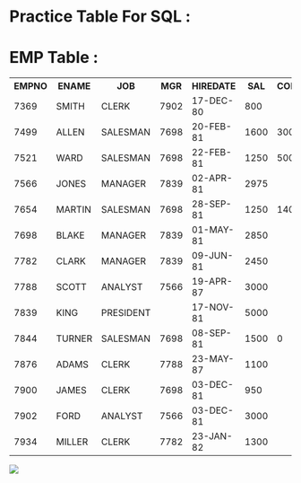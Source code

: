# Practice Table For SQL :
# EMP Table :
<html>
 <table>
  <tr>
    <th>EMPNO</th>
    <th>ENAME</th>
    <th>JOB</th>
    <th>MGR</th>
    <th>HIREDATE</th>
    <th>SAL</th>
    <th>COMM</th>
    <th>DEPTNO</th>
  </tr>
  
  <tr>
   <td>7369</td>
   <td>SMITH</td>
   <td>CLERK</td>
   <td>7902</td>
   <td>17-DEC-80</td>
   <td>800</td>
   <td></td>
   <td>20</td>
  </tr>
  <tr>
    <td>7499</td> 
   <td>ALLEN</td>     
   <td>SALESMAN</td>        
   <td>7698</td> 
   <td>20-FEB-81</td>       
   <td>1600</td>        
   <td>300</td>         
   <td>30</td>
  </tr>
  <tr>
   <td>7521</td>
   <td>WARD</td>
   <td>SALESMAN</td>
   <td>7698</td>
   <td>22-FEB-81</td>
   <td>1250</td>
   <td>500</td>
   <td>30</td>
  </tr>
  <tr>
   <td>7566</td>
   <td>JONES</td>
   <td>MANAGER</td>
   <td>7839</td>
   <td>02-APR-81</td>
   <td>2975</td>
   <td></td>
   <td>20</td>
  </tr>
  <tr>
   <td>7654</td>
   <td>MARTIN</td>
   <td>SALESMAN</td>
   <td>7698</td>
   <td>28-SEP-81</td>
   <td>1250</td>
   <td>1400</td>
   <td>30</td>
  </tr>
  <tr>
   <td>7698</td>
   <td>BLAKE</td>
   <td>MANAGER</td>
   <td>7839</td>
   <td>01-MAY-81</td>
   <td>2850</td>
   <td></td>
   <td>30</td>
  </tr>
  <tr>
   <td>7782</td>
   <td>CLARK</td>
   <td>MANAGER</td>
   <td>7839</td>
   <td>09-JUN-81</td>
   <td>2450</td>
   <td></td>
   <td>10</td>
  </tr>
  <tr>
   <td>7788</td>
   <td>SCOTT</td>
   <td>ANALYST</td>
   <td>7566</td>
   <td>19-APR-87</td>
   <td>3000</td>
   <td></td>
   <td>20</td>
  </tr>
  <tr>
   <td>7839</td>
   <td>KING</td>
   <td>PRESIDENT</td>
   <td></td>
   <td>17-NOV-81</td>
   <td>5000</td>
   <td></td>
   <td>10</td>
  </tr>
  <tr>
   <td>7844</td>
   <td>TURNER</td>
   <td>SALESMAN</td>
   <td>7698</td>
   <td>08-SEP-81</td>
   <td>1500</td>
   <td>0</td>
   <td>30</td>
  </tr>
  <tr>
  <td>7876</td>
   <td>ADAMS</td>
   <td>CLERK</td>
   <td>7788</td>
   <td>23-MAY-87</td>
   <td>1100</td>
   <td></td>
   <td>20</td>
  </tr>
  <tr>
   <td>7900</td>
   <td>JAMES</td>
   <td>CLERK</td>
   <td>7698</td>
   <td>03-DEC-81</td>
   <td>950</td>
   <td></td>
   <td>30</td>
   </tr>
  <tr>
  <td>7902</td>
   <td>FORD</td>
   <td>ANALYST</td>
   <td>7566</td>
   <td>03-DEC-81</td>
   <td>3000</td>
   <td></td>
   <td>20</td>
  </tr>
  <tr>
   <td>7934</td>
   <td>MILLER</td>
   <td>CLERK</td>
   <td>7782</td>
   <td>23-JAN-82</td>
   <td>1300</td>
   <td></td>
   <td>10</td>
  </tr>
</table>
 <img src="https://media.tenor.com/images/04015df7773eef5518f4529cc2c48d67/tenor.gif">
</html>

